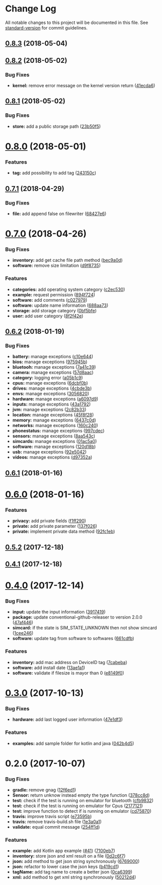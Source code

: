# Change Log

All notable changes to this project will be documented in this file. See [standard-version](https://github.com/conventional-changelog/standard-version) for commit guidelines.

<a name="0.8.3"></a>
## [0.8.3](https://github.com/flyve-mdm/android-inventory-library/compare/0.8.2...0.8.3) (2018-05-04)



<a name="0.8.2"></a>
## [0.8.2](https://github.com/flyve-mdm/android-inventory-library/compare/0.8.1...0.8.2) (2018-05-02)


### Bug Fixes

* **kernel:** remove error message on the kernel version return ([41ecda6](https://github.com/flyve-mdm/android-inventory-library/commit/41ecda6))



<a name="0.8.1"></a>
## [0.8.1](https://github.com/flyve-mdm/android-inventory-library/compare/0.8.0...0.8.1) (2018-05-02)


### Bug Fixes

* **store:** add a public storage path ([23b50f5](https://github.com/flyve-mdm/android-inventory-library/commit/23b50f5))



<a name="0.8.0"></a>
# [0.8.0](https://github.com/flyve-mdm/android-inventory-library/compare/0.7.1...0.8.0) (2018-05-01)


### Features

* **tag:** add possibility to add tag ([243150c](https://github.com/flyve-mdm/android-inventory-library/commit/243150c))



<a name="0.7.1"></a>
## [0.7.1](https://github.com/flyve-mdm/android-inventory-library/compare/0.7.0...0.7.1) (2018-04-29)


### Bug Fixes

* **file:** add append false on filewriter ([68427e6](https://github.com/flyve-mdm/android-inventory-library/commit/68427e6))



<a name="0.7.0"></a>
# [0.7.0](https://github.com/flyve-mdm/android-inventory-library/compare/0.6.2...0.7.0) (2018-04-26)


### Bug Fixes

* **inventory:** add get cache file path method ([bec9a0d](https://github.com/flyve-mdm/android-inventory-library/commit/bec9a0d))
* **software:** remove size limitation ([d9f8735](https://github.com/flyve-mdm/android-inventory-library/commit/d9f8735))


### Features

* **categories:** add operating system category ([c2ec530](https://github.com/flyve-mdm/android-inventory-library/commit/c2ec530))
* **example:** request permission ([894f724](https://github.com/flyve-mdm/android-inventory-library/commit/894f724))
* **software:** add comments ([c027979](https://github.com/flyve-mdm/android-inventory-library/commit/c027979))
* **software:** update name information ([688aa73](https://github.com/flyve-mdm/android-inventory-library/commit/688aa73))
* **storage:** add storage category ([0bf5bfe](https://github.com/flyve-mdm/android-inventory-library/commit/0bf5bfe))
* **user:** add user category ([8f2f42e](https://github.com/flyve-mdm/android-inventory-library/commit/8f2f42e))



<a name="0.6.2"></a>
## [0.6.2](https://github.com/flyve-mdm/android-inventory-library/compare/0.6.1...0.6.2) (2018-01-19)


### Bug Fixes

* **battery:** manage exceptions ([c10e644](https://github.com/flyve-mdm/android-inventory-library/commit/c10e644))
* **bios:** manage exceptions ([975945b](https://github.com/flyve-mdm/android-inventory-library/commit/975945b))
* **bluetooh:** manage exceptions ([7a41c39](https://github.com/flyve-mdm/android-inventory-library/commit/7a41c39))
* **camera:** manage exceptions ([57d8aac](https://github.com/flyve-mdm/android-inventory-library/commit/57d8aac))
* **category:** logging error ([a05b1c9](https://github.com/flyve-mdm/android-inventory-library/commit/a05b1c9))
* **cpus:** manage exceptions ([6dcbf0b](https://github.com/flyve-mdm/android-inventory-library/commit/6dcbf0b))
* **drives:** manage exceptions ([4cbde3b](https://github.com/flyve-mdm/android-inventory-library/commit/4cbde3b))
* **envs:** manage exceptions ([3056820](https://github.com/flyve-mdm/android-inventory-library/commit/3056820))
* **hardware:** manage exceptions ([a6097d9](https://github.com/flyve-mdm/android-inventory-library/commit/a6097d9))
* **inputs:** manage exceptions ([43a1792](https://github.com/flyve-mdm/android-inventory-library/commit/43a1792))
* **jvm:** manage exceptions ([2c82b33](https://github.com/flyve-mdm/android-inventory-library/commit/2c82b33))
* **location:** manage exceptions ([45f8f28](https://github.com/flyve-mdm/android-inventory-library/commit/45f8f28))
* **memory:** manage exceptions ([6437c0d](https://github.com/flyve-mdm/android-inventory-library/commit/6437c0d))
* **networks:** manage exceptions ([160c240](https://github.com/flyve-mdm/android-inventory-library/commit/160c240))
* **phonestatus:** manage exceptions ([997cdec](https://github.com/flyve-mdm/android-inventory-library/commit/997cdec))
* **sensors:** manage exceptions ([8aa543c](https://github.com/flyve-mdm/android-inventory-library/commit/8aa543c))
* **simcards:** manage exceptions ([01ac5a0](https://github.com/flyve-mdm/android-inventory-library/commit/01ac5a0))
* **software:** manage exceptions ([120d18b](https://github.com/flyve-mdm/android-inventory-library/commit/120d18b))
* **usb:** manage exceptions ([92e5042](https://github.com/flyve-mdm/android-inventory-library/commit/92e5042))
* **videos:** manage exceptions ([d97352a](https://github.com/flyve-mdm/android-inventory-library/commit/d97352a))



<a name="0.6.1"></a>
## [0.6.1](https://github.com/flyve-mdm/android-inventory-library/compare/0.6.0...0.6.1) (2018-01-16)



<a name="0.6.0"></a>
# [0.6.0](https://github.com/flyve-mdm/android-inventory-library/compare/0.5.2...0.6.0) (2018-01-16)


### Features

* **privacy:** add private fields ([f1ff290](https://github.com/flyve-mdm/android-inventory-library/commit/f1ff290))
* **private:** add private parameter ([137f026](https://github.com/flyve-mdm/android-inventory-library/commit/137f026))
* **private:** implement private data method ([92fc1eb](https://github.com/flyve-mdm/android-inventory-library/commit/92fc1eb))



<a name="0.5.2"></a>
## [0.5.2](https://github.com/flyve-mdm/android-inventory-library/compare/0.4.1...0.5.2) (2017-12-18)



<a name="0.4.1"></a>
## [0.4.1](https://github.com/flyve-mdm/flyve-mdm-android-inventory/compare/0.4.0...0.4.1) (2017-12-18)



<a name="0.4.0"></a>
# [0.4.0](https://github.com/flyve-mdm/flyve-mdm-android-inventory/compare/0.3.0...0.4.0) (2017-12-14)


### Bug Fixes

* **input:** update the input information ([3917419](https://github.com/flyve-mdm/flyve-mdm-android-inventory/commit/3917419))
* **package:** update conventional-github-releaser to version 2.0.0 ([47af446](https://github.com/flyve-mdm/flyve-mdm-android-inventory/commit/47af446))
* **simcard:** if the state is SIM_STATE_UNKNOWN then not show simcard ([1cee246](https://github.com/flyve-mdm/flyve-mdm-android-inventory/commit/1cee246))
* **software:** update tag from software to softwares ([661cdfb](https://github.com/flyve-mdm/flyve-mdm-android-inventory/commit/661cdfb))


### Features

* **inventory:** add mac address on DeviceID tag ([7cabeba](https://github.com/flyve-mdm/flyve-mdm-android-inventory/commit/7cabeba))
* **software:** add install date ([13ae1a1](https://github.com/flyve-mdm/flyve-mdm-android-inventory/commit/13ae1a1))
* **software:** validate if filesize is mayor than 0 ([e8149f0](https://github.com/flyve-mdm/flyve-mdm-android-inventory/commit/e8149f0))



<a name="0.3.0"></a>
# [0.3.0](https://github.com/flyve-mdm/flyve-mdm-android-inventory/compare/0.2.0...0.3.0) (2017-10-13)


### Bug Fixes

* **hardware:** add last logged user information ([47e1df3](https://github.com/flyve-mdm/flyve-mdm-android-inventory/commit/47e1df3))


### Features

* **examples:** add sample folder for kotlin and java ([042b4d5](https://github.com/flyve-mdm/flyve-mdm-android-inventory/commit/042b4d5))



<a name="0.2.0"></a>
# 0.2.0 (2017-10-07)


### Bug Fixes

* **gradle:** remove gnag ([12f6ed1](https://github.com/flyve-mdm/flyve-mdm-android-inventory/commit/12f6ed1))
* **Sensor:** return unknow instead empty the type function ([378cc8d](https://github.com/flyve-mdm/flyve-mdm-android-inventory/commit/378cc8d))
* **test:** check if the test is running on emulator for bluetooth ([cfb9832](https://github.com/flyve-mdm/flyve-mdm-android-inventory/commit/cfb9832))
* **test:** check if the test is running on emulator for Cpus ([2177121](https://github.com/flyve-mdm/flyve-mdm-android-inventory/commit/2177121))
* **test:** improve function to detect if is running on emulator ([cd75870](https://github.com/flyve-mdm/flyve-mdm-android-inventory/commit/cd75870))
* **travis:** improve travis script ([e73595b](https://github.com/flyve-mdm/flyve-mdm-android-inventory/commit/e73595b))
* **travis:** remove travis-build.sh file ([1e3a0a1](https://github.com/flyve-mdm/flyve-mdm-android-inventory/commit/1e3a0a1))
* **validate:** equal commit message ([254ff1d](https://github.com/flyve-mdm/flyve-mdm-android-inventory/commit/254ff1d))


### Features

* **example:** add Kotlin app example ([#41](https://github.com/flyve-mdm/flyve-mdm-android-inventory/issues/41)) ([7100eb7](https://github.com/flyve-mdm/flyve-mdm-android-inventory/commit/7100eb7))
* **inventory:** store json and xml result on a file ([0d2c6f7](https://github.com/flyve-mdm/flyve-mdm-android-inventory/commit/0d2c6f7))
* **json:** add method to get json string synchronously ([6769000](https://github.com/flyve-mdm/flyve-mdm-android-inventory/commit/6769000))
* **json:** refactor to lower case the json keys ([b419cd1](https://github.com/flyve-mdm/flyve-mdm-android-inventory/commit/b419cd1))
* **tagName:** add tag name to create a better json ([0ca6399](https://github.com/flyve-mdm/flyve-mdm-android-inventory/commit/0ca6399))
* **xml:** add method to get xml string synchronously ([50212d4](https://github.com/flyve-mdm/flyve-mdm-android-inventory/commit/50212d4))
